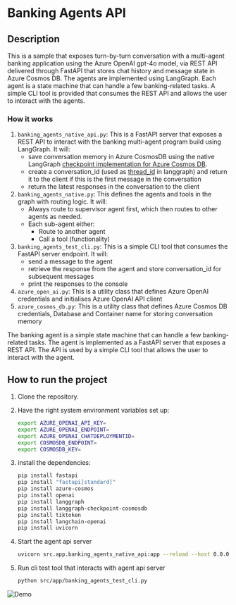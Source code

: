 # Banking Agents API

## Description

This is a sample that exposes turn-by-turn conversation with a multi-agent banking application using the Azure OpenAI gpt-4o model, via REST API delivered through FastAPI that stores chat history and message state in Azure Cosmos DB. The agents are implemented using LangGraph. Each agent is a state machine that can handle a few banking-related tasks. A simple CLI tool is provided that consumes the REST API and allows the user to interact with the agents. 

### How it works
1. `banking_agents_native_api.py`: This is a FastAPI server that exposes a REST API to interact with the banking multi-agent program build using LangGraph. It will:
   - save conversation memory in Azure CosmosDB using the native LangGraph [checkpoint implementation for Azure Cosmos DB](https://pypi.org/project/langgraph-checkpoint-cosmosdb/).
   - create a conversation_id (used as [thread_id](https://langchain-ai.github.io/langgraph/concepts/persistence/#threads) in langgraph) and return it to the client if this is the first message in the conversation
   - return the latest responses in the conversation to the client
2. `banking_agents_native.py`: This defines the agents and tools in the graph with routing logic. It will:
   - Always route to supervisor agent first, which then routes to other agents as needed.
   - Each sub-agent either:
     - Route to another agent
     - Call a tool (functionality)
3. `banking_agents_test_cli.py`: This is a simple CLI tool that consumes the FastAPI server endpoint. It will:
   - send a message to the agent
   - retrieve the response from the agent and store conversation_id for subsequent messages
   - print the responses to the console
5. `azure_open_ai.py`: This is a utility class that defines Azure OpenAI credentials and initialises Azure OpenAI API client
6. `azure_cosmos_db.py`: This is a utility class that defines Azure Cosmos DB credentials, Database and Container name for storing conversation memory


The banking agent is a simple state machine that can handle a few banking-related tasks. The agent is implemented as a FastAPI server that exposes a REST API. The API is used by a simple CLI tool that allows the user to interact with the agent.

## How to run the project

1. Clone the repository.

2. Have the right system environment variables set up: 

    ```bash
    export AZURE_OPENAI_API_KEY=
    export AZURE_OPENAI_ENDPOINT=
    export AZURE_OPENAI_CHATDEPLOYMENTID=
    export COSMOSDB_ENDPOINT=
    export COSMOSDB_KEY=
    ```
3. install the dependencies:
    ```bash
    pip install fastapi
    pip install "fastapi[standard]"
    pip install azure-cosmos
    pip install openai
    pip install langgraph
    pip install langgraph-checkpoint-cosmosdb
    pip install tiktoken
    pip install langchain-openai
    pip install uvicorn
    ```
4. Start the agent api server
    ```bash
    uvicorn src.app.banking_agents_native_api:app --reload --host 0.0.0.0 --port 8000
    ```

5. Run cli test tool that interacts with agent api server
    ```bash
    python src/app/banking_agents_test_cli.py
    ```
![Demo](./media/demo.gif)
